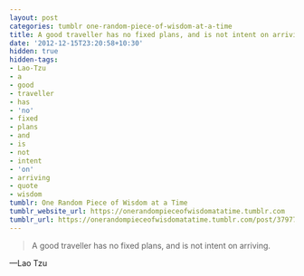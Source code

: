 ```yaml
---
layout: post
categories: tumblr one-random-piece-of-wisdom-at-a-time
title: A good traveller has no fixed plans, and is not intent on arriving.
date: '2012-12-15T23:20:58+10:30'
hidden: true
hidden-tags:
- Lao-Tzu
- a
- good
- traveller
- has
- 'no'
- fixed
- plans
- and
- is
- not
- intent
- 'on'
- arriving
- quote
- wisdom
tumblr: One Random Piece of Wisdom at a Time
tumblr_website_url: https://onerandompieceofwisdomatatime.tumblr.com
tumblr_url: https://onerandompieceofwisdomatatime.tumblr.com/post/37977628098/a-good-traveller-has-no-fixed-plans-and-is-not
---
```

> A good traveller has no fixed plans, and is not intent on arriving.

—Lao Tzu
